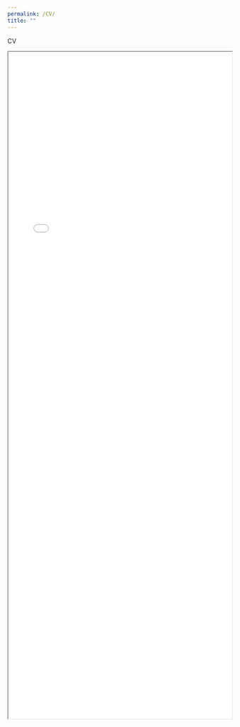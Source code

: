 ```yaml
---
permalink: /CV/
title: ""
---
```

CV
<!DOCTYPE html>
<html>
  <head>
    <title>Title of the document</title>
  </head>
  <body>
    <iframe src="My_CV_V11.pdf#toolbar=0" width="100%" height="1500px">
    </iframe>
  </body>
</html>
